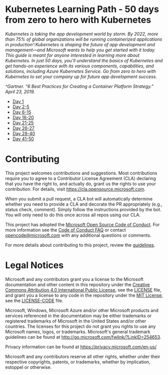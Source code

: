 # Kubernetes Learning Path - 50 days from zero to hero with Kubernetes
*Kubernetes is taking the app development world by storm. By 2022, more
than 75% of global organizations will be running containerized applications
in production^.Kubernetes is shaping the future of app development and
management—and Microsoft wants to help you get started with it today.
This guide is meant for anyone interested in learning more about Kubernetes.
In just 50 days, you’ll understand the basics of Kubernetes and get hands-on
experience with its various components, capabilities, and solutions, including
Azure Kubernetes Service. Go from zero to hero with Kubernetes to set your
company up for future app development success.*

*^Gartner. “6 Best Practices for Creating a Container Platform Strategy.” April 23, 2019.*

* [Day 1](/what-is-kubernetes/what-is-kubernetes.md)
* [Day 2-5](kubernetes-basics-videos/k8s-basics.md) 
* [Day 6-15](kubernetes-aks-core-concepts/k8s-aks-core-concepts.md)
* [Day 16-20](kubernetes-interactive-learning/k8s-interactive-learning.md)
* [Day 21-25](patterns-and-architectures/microservices.md)
* [Day 26-27](kubernetes-workshops/kubernetes-workshops.md)
* [Day 28-40](kubernetes-books/kubernetes-books.md)
* [Day 41-50](kubernetes-best-practices/kubernetes-best-practices.md)

# Contributing

This project welcomes contributions and suggestions.  Most contributions require you to agree to a
Contributor License Agreement (CLA) declaring that you have the right to, and actually do, grant us
the rights to use your contribution. For details, visit https://cla.opensource.microsoft.com.

When you submit a pull request, a CLA bot will automatically determine whether you need to provide
a CLA and decorate the PR appropriately (e.g., status check, comment). Simply follow the instructions
provided by the bot. You will only need to do this once across all repos using our CLA.

This project has adopted the [Microsoft Open Source Code of Conduct](https://opensource.microsoft.com/codeofconduct/).
For more information see the [Code of Conduct FAQ](https://opensource.microsoft.com/codeofconduct/faq/) or
contact [opencode@microsoft.com](mailto:opencode@microsoft.com) with any additional questions or comments.

For more details about contributing to this project, review the [guidelines](guidelines.md).

# Legal Notices

Microsoft and any contributors grant you a license to the Microsoft documentation and other content
in this repository under the [Creative Commons Attribution 4.0 International Public License](https://creativecommons.org/licenses/by/4.0/legalcode),
see the [LICENSE](LICENSE) file, and grant you a license to any code in the repository under the [MIT License](https://opensource.org/licenses/MIT), see the
[LICENSE-CODE](LICENSE-CODE) file.

Microsoft, Windows, Microsoft Azure and/or other Microsoft products and services referenced in the documentation
may be either trademarks or registered trademarks of Microsoft in the United States and/or other countries.
The licenses for this project do not grant you rights to use any Microsoft names, logos, or trademarks.
Microsoft's general trademark guidelines can be found at http://go.microsoft.com/fwlink/?LinkID=254653.

Privacy information can be found at https://privacy.microsoft.com/en-us/

Microsoft and any contributors reserve all other rights, whether under their respective copyrights, patents,
or trademarks, whether by implication, estoppel or otherwise.
